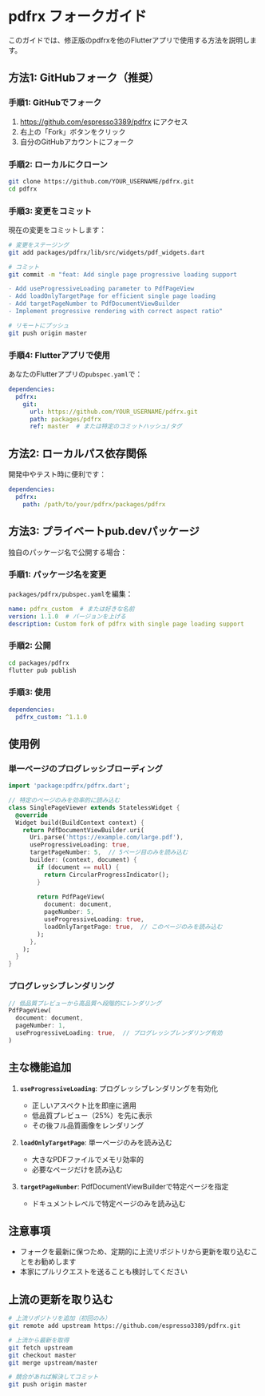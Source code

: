 # pdfrx フォークガイド

このガイドでは、修正版のpdfrxを他のFlutterアプリで使用する方法を説明します。

## 方法1: GitHubフォーク（推奨）

### 手順1: GitHubでフォーク

1. https://github.com/espresso3389/pdfrx にアクセス
2. 右上の「Fork」ボタンをクリック
3. 自分のGitHubアカウントにフォーク

### 手順2: ローカルにクローン

```bash
git clone https://github.com/YOUR_USERNAME/pdfrx.git
cd pdfrx
```

### 手順3: 変更をコミット

現在の変更をコミットします：

```bash
# 変更をステージング
git add packages/pdfrx/lib/src/widgets/pdf_widgets.dart

# コミット
git commit -m "feat: Add single page progressive loading support

- Add useProgressiveLoading parameter to PdfPageView
- Add loadOnlyTargetPage for efficient single page loading
- Add targetPageNumber to PdfDocumentViewBuilder
- Implement progressive rendering with correct aspect ratio"

# リモートにプッシュ
git push origin master
```

### 手順4: Flutterアプリで使用

あなたのFlutterアプリの`pubspec.yaml`で：

```yaml
dependencies:
  pdfrx:
    git:
      url: https://github.com/YOUR_USERNAME/pdfrx.git
      path: packages/pdfrx
      ref: master  # または特定のコミットハッシュ/タグ
```

## 方法2: ローカルパス依存関係

開発中やテスト時に便利です：

```yaml
dependencies:
  pdfrx:
    path: /path/to/your/pdfrx/packages/pdfrx
```

## 方法3: プライベートpub.devパッケージ

独自のパッケージ名で公開する場合：

### 手順1: パッケージ名を変更

`packages/pdfrx/pubspec.yaml`を編集：

```yaml
name: pdfrx_custom  # または好きな名前
version: 1.1.0  # バージョンを上げる
description: Custom fork of pdfrx with single page loading support
```

### 手順2: 公開

```bash
cd packages/pdfrx
flutter pub publish
```

### 手順3: 使用

```yaml
dependencies:
  pdfrx_custom: ^1.1.0
```

## 使用例

### 単一ページのプログレッシブローディング

```dart
import 'package:pdfrx/pdfrx.dart';

// 特定のページのみを効率的に読み込む
class SinglePageViewer extends StatelessWidget {
  @override
  Widget build(BuildContext context) {
    return PdfDocumentViewBuilder.uri(
      Uri.parse('https://example.com/large.pdf'),
      useProgressiveLoading: true,
      targetPageNumber: 5,  // 5ページ目のみを読み込む
      builder: (context, document) {
        if (document == null) {
          return CircularProgressIndicator();
        }
        
        return PdfPageView(
          document: document,
          pageNumber: 5,
          useProgressiveLoading: true,
          loadOnlyTargetPage: true,  // このページのみを読み込む
        );
      },
    );
  }
}
```

### プログレッシブレンダリング

```dart
// 低品質プレビューから高品質へ段階的にレンダリング
PdfPageView(
  document: document,
  pageNumber: 1,
  useProgressiveLoading: true,  // プログレッシブレンダリング有効
)
```

## 主な機能追加

1. **`useProgressiveLoading`**: プログレッシブレンダリングを有効化
   - 正しいアスペクト比を即座に適用
   - 低品質プレビュー（25%）を先に表示
   - その後フル品質画像をレンダリング

2. **`loadOnlyTargetPage`**: 単一ページのみを読み込む
   - 大きなPDFファイルでメモリ効率的
   - 必要なページだけを読み込む

3. **`targetPageNumber`**: PdfDocumentViewBuilderで特定ページを指定
   - ドキュメントレベルで特定ページのみを読み込む

## 注意事項

- フォークを最新に保つため、定期的に上流リポジトリから更新を取り込むことをお勧めします
- 本家にプルリクエストを送ることも検討してください

## 上流の更新を取り込む

```bash
# 上流リポジトリを追加（初回のみ）
git remote add upstream https://github.com/espresso3389/pdfrx.git

# 上流から最新を取得
git fetch upstream
git checkout master
git merge upstream/master

# 競合があれば解決してコミット
git push origin master
```